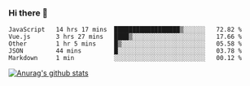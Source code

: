 ### Hi there 👋



<!--
**webB1an/webB1an** is a ✨ _special_ ✨ repository because its `README.md` (this file) appears on your GitHub profile.

Here are some ideas to get you started:

- 🔭 I’m currently working on ...
- 🌱 I’m currently learning ...
- 👯 I’m looking to collaborate on ...
- 🤔 I’m looking for help with ...
- 💬 Ask me about ...
- 📫 How to reach me: ...
- 😄 Pronouns: ...
- ⚡ Fun fact: ...
-->

<!--START_SECTION:waka-->
```text
JavaScript   14 hrs 17 mins  ██████████████████▒░░░░░░   72.82 % 
Vue.js       3 hrs 27 mins   ████▒░░░░░░░░░░░░░░░░░░░░   17.66 % 
Other        1 hr 5 mins     █▒░░░░░░░░░░░░░░░░░░░░░░░   05.58 % 
JSON         44 mins         █░░░░░░░░░░░░░░░░░░░░░░░░   03.78 % 
Markdown     1 min           ░░░░░░░░░░░░░░░░░░░░░░░░░   00.12 % 
```
<!--END_SECTION:waka-->


[![Anurag's github stats](https://github-readme-stats.vercel.app/api?username=webB1an&show_icons=true&theme=radical)](https://github.com/anuraghazra/github-readme-stats)

